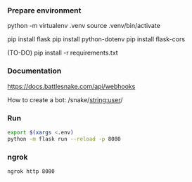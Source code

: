 

### Prepare environment

python -m virtualenv .venv
source .venv/bin/activate

pip install flask
pip install python-dotenv
pip install flask-cors

(TO-DO)
pip install -r requirements.txt

### Documentation

https://docs.battlesnake.com/api/webhooks




How to create a bot:
/snake/<string:user>/

### Run

```sh
export $(xargs <.env)
python -m flask run --reload -p 8080
```

### ngrok

```sh
ngrok http 8080
```
